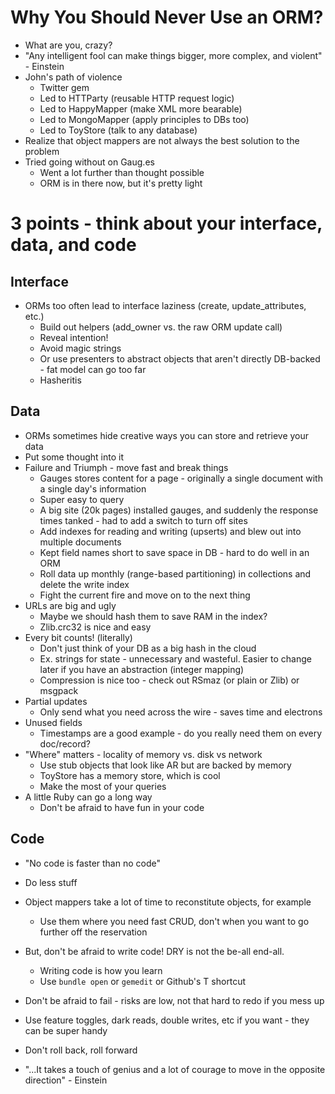 # Why You Should Never Use an ORM?
- What are you, crazy?
- "Any intelligent fool can make things bigger, more complex, and violent" - Einstein
- John's path of violence
  - Twitter gem
  - Led to HTTParty (reusable HTTP request logic)
  - Led to HappyMapper (make XML more bearable)
  - Led to MongoMapper (apply principles to DBs too)
  - Led to ToyStore (talk to any database)
- Realize that object mappers are not always the best solution to the problem
- Tried going without on Gaug.es
  - Went a lot further than thought possible
  - ORM is in there now, but it's pretty light
  
# 3 points - think about your interface, data, and code

## Interface
- ORMs too often lead to interface laziness (create, update_attributes, etc.)
  - Build out helpers (add_owner vs. the raw ORM update call)
  - Reveal intention!
  - Avoid magic strings
  - Or use presenters to abstract objects that aren't directly DB-backed - fat model can go too far
  - Hasheritis
  
## Data
  - ORMs sometimes hide creative ways you can store and retrieve your data
  - Put some thought into it
  - Failure and Triumph - move fast and break things
    - Gauges stores content for a page - originally a single document with a single day's information
    - Super easy to query
    - A big site (20k pages) installed gauges, and suddenly the response times tanked - had to add a switch to turn off sites
    - Add indexes for reading and writing (upserts) and blew out into multiple documents
    - Kept field names short to save space in DB - hard to do well in an ORM
    - Roll data up monthly (range-based partitioning) in collections and delete the write index
    - Fight the current fire and move on to the next thing
  - URLs are big and ugly
    - Maybe we should hash them to save RAM in the index?
    - Zlib.crc32 is nice and easy
  - Every bit counts! (literally)
    - Don't just think of your DB as a big hash in the cloud
    - Ex. strings for state - unnecessary and wasteful.  Easier to change later if you have an abstraction (integer mapping)
    - Compression is nice too - check out RSmaz (or plain or Zlib) or msgpack
  - Partial updates
    - Only send what you need across the wire - saves time and electrons
  - Unused fields
    - Timestamps are a good example - do you really need them on every doc/record?
  - "Where" matters - locality of memory vs. disk vs network
    - Use stub objects that look like AR but are backed by memory
    - ToyStore has a memory store, which is cool
    - Make the most of your queries
  - A little Ruby can go a long way
    - Don't be afraid to have fun in your code
    
## Code
  - "No code is faster than no code"
  - Do less stuff
  - Object mappers take a lot of time to reconstitute objects, for example
    - Use them where you need fast CRUD, don't when you want to go further off the reservation
  - But, don't be afraid to write code!  DRY is not the be-all end-all.
    - Writing code is how you learn
    - Use `bundle open` or `gemedit` or Github's T shortcut
  - Don't be afraid to fail - risks are low, not that hard to redo if you mess up
  - Use feature toggles, dark reads, double writes, etc if you want - they can be super handy
  - Don't roll back, roll forward
  
- "...It takes a touch of genius and a lot of courage to move in the opposite direction" - Einstein